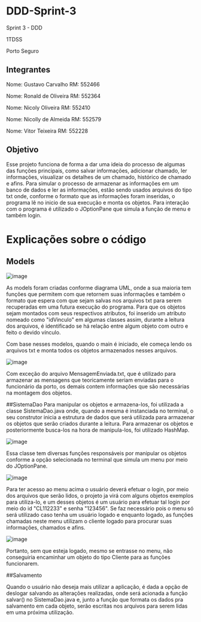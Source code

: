 # DDD-Sprint-3
Sprint 3 - DDD

1TDSS

Porto Seguro

## Integrantes
Nome: Gustavo Carvalho    RM: 552466

Nome: Ronald de Oliveira  RM: 552364

Nome: Nicoly Oliveira     RM: 552410

Nome: Nicolly de Almeida  RM: 552579

Nome: Vitor Teixeira      RM: 552228

## Objetivo
Esse projeto funciona de forma a dar uma ideia do processo de algumas das funções principais, como salvar informações, adicionar chamado, ler informações, visualizar os detalhes de um chamado, histórico de chamado e afins. Para simular o processo de armazenar as informações em um banco de dados e ler as informações, estão sendo usados arquivos do tipo txt onde, conforme o formato que as informações foram inseridas, o programa lê no inicio de sua execução e monta os objetos. Para interação com o programa é utilizado o JOptionPane que simula a função de menu e também login.

# Explicações sobre o código
## Models
![image](https://github.com/gustavocarvalho1997/DDD-Sprint-3/assets/79180740/f1061afd-3d3f-4569-8bd2-639954e7d55e)

As models foram criadas conforme diagrama UML, onde a sua maioria tem funções que permitem com que retornem suas informações e também o formato que espera com que sejam salvas nos arquivos txt para serem recuperadas em uma futura execução do programa. Para que os objetos sejam montados com seus respectivos atributos, foi inserido um atributo nomeado como "idVinculo" em algumas classes assim, durante a leitura dos arquivos, é identificado se há relação entre algum objeto com outro e feito o devido vínculo.

Com base nesses modelos, quando o main é iniciado, ele começa lendo os arquivos txt e monta todos os objetos armazenados nesses arquivos.

![image](https://github.com/gustavocarvalho1997/DDD-Sprint-3/assets/79180740/c18d0842-d4bb-4707-ba86-7c2cfcbf838a)

Com exceção do arquivo MensagemEnviada.txt, que é utilizado para armazenar as mensagens que teoricamente seriam enviadas para o funcionário da porto, os demais contem informações que são necessárias na montagem dos objetos.

##SistemaDao
Para manipular os objetos e armazena-los, foi utilizada a classe SistemaDao.java onde, quando a mesma é instanciada no terminal, o seu construtor inicia a estrutura de dados que será utilizada para armazenar os objetos que serão criados durante a leitura. Para armazenar os objetos e posteriormente busca-los na hora de manipula-los, foi utilizado HashMap.

![image](https://github.com/gustavocarvalho1997/DDD-Sprint-3/assets/79180740/e02fa713-0643-4d32-b9ec-130a95a83d4b)

Essa classe tem diversas funções responsáveis por manipular os objetos conforme a opção selecionada no terminal que simula um menu por meio do JOptionPane.

![image](https://github.com/gustavocarvalho1997/DDD-Sprint-3/assets/79180740/e30554e7-0c1c-4d34-919c-5f83f82ed4d9)

Para ter acesso ao menu acima o usuário deverá efetuar o login, por meio dos arquivos que serão lidos, o projeto ja virá com alguns objetos exemplos para utiliza-lo, e um desses objetos é um usuário para efetuar tal login por meio do id "CL112233" e senha "123456". Se faz necessário pois o menu só será utilizado caso tenha um usuário logado e enquanto logado, as funções chamadas neste menu utilizam o cliente logado para procurar suas informações, chamados e afins.

![image](https://github.com/gustavocarvalho1997/DDD-Sprint-3/assets/79180740/d009beb9-6dc1-4a20-bfdc-5bdd2bcd55da)

Portanto, sem que esteja logado, mesmo se entrasse no menu, não conseguiria encaminhar um objeto do tipo Cliente para as funções funcionarem.

##Salvamento

Quando o usuário não deseja mais utilizar a aplicação, é dada a opção de deslogar salvando as alterações realizadas, onde será acionada a função salvar() no SistemaDao.java e, junto a função que formata os dados pra salvamento em cada objeto, serão escritas nos arquivos para serem lidas em uma próxima utilização.

